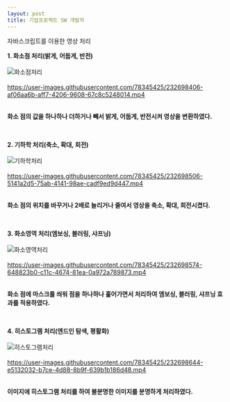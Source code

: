 ```yaml
---
layout: post
title: 기업프로젝트 SW 개발자
---
```


자바스크립트를 이용한 영상 처리


<strong>1. 화소점 처리(밝게, 어둡게, 반전)</strong><br><br>
![화소점처리](https://user-images.githubusercontent.com/78345425/232698237-96c8c260-e56d-4589-a983-333e28bacd5a.JPG)<br><br>
https://user-images.githubusercontent.com/78345425/232698406-af06aa6b-aff7-4206-9608-67c8c5248014.mp4<br><br>
<p><strong>화소 점의 값을 하나하나 더하거나 빼서 밝게, 어둡게, 반전시켜 영상을 변환하였다.</strong></p><br>


<strong>2. 기하학 처리(축소, 확대, 회전)</strong><br><br>
![기하학처리](https://user-images.githubusercontent.com/78345425/232698131-7d91650b-b6b6-402e-9c52-fc7497a3f41f.JPG)<br><br>
https://user-images.githubusercontent.com/78345425/232698506-5141a2d5-75ab-4141-98ae-cadf9ed9d447.mp4<br><br>
<p><strong>화소 점의 위치를 바꾸거나 2배로 늘리거나 줄여서 영상을 축소, 확대, 회전시켰다.</strong></p><br>

<strong>3. 화소영역 처리(엠보싱, 블러링, 샤프닝)</strong><br><br>
![화소영역처리](https://user-images.githubusercontent.com/78345425/232698043-7d6450fe-b19c-469f-adde-f62190dc2c8c.JPG)<br><br>
https://user-images.githubusercontent.com/78345425/232698574-648823b0-c11c-4674-81ea-0a972a789873.mp4<br><br>
<p><strong>화소 점에 마스크를 씌워 점을 하나하나 훑어가면서 처리하여 엠보싱, 블러링, 샤프닝 효과를 적용하였다.</strong></p><br>


<strong>4. 히스토그램 처리(엔드인 탐색, 평활화)</strong><br><br>
![히스토그램처리](https://user-images.githubusercontent.com/78345425/232697554-c9eed311-8e06-49d4-a9cf-8e8901cbc329.JPG)<br><br>
https://user-images.githubusercontent.com/78345425/232698644-e5132032-b7ce-4d88-8b9f-639b1b186d48.mp4<br><br>
<p><strong>이미지에 히스토그램 처리를 하여 불분명한 이미지를 분명하게 처리하였다.</strong></p>


